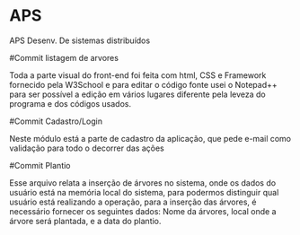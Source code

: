 # APS
APS Desenv. De sistemas distribuídos

#Commit listagem de arvores

Toda a parte visual do front-end foi feita com html, CSS e Framework fornecido pela W3School e para editar o código fonte usei o Notepad++ para ser possível a edição em vários lugares diferente pela leveza do programa e dos códigos usados.

#Commit Cadastro/Login

Neste módulo está a parte de cadastro da aplicação, que pede e-mail como validação para todo o decorrer das ações

#Commit Plantio

Esse arquivo relata a inserção de árvores no sistema, onde os dados do usuário está na memória local do sistema, para podermos distinguir qual usuário está realizando a operação, para a inserção das árvores, é necessário fornecer os seguintes dados: Nome da árvores, local onde a árvore será plantada, e a data do plantio.
